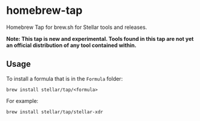 # homebrew-tap
Homebrew Tap for brew.sh for Stellar tools and releases.

**Note: This tap is new and experimental. Tools found in this tap are not yet an
official distribution of any tool contained within.**

## Usage

To install a formula that is in the `Formula` folder:

```console
brew install stellar/tap/<formula>
```

For example:

```console
brew install stellar/tap/stellar-xdr
```
